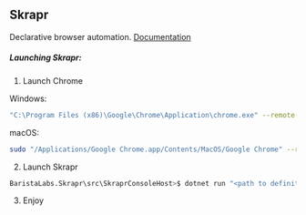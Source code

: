 Skrapr
---

Declarative browser automation. [Documentation](https://github.com/BaristaLabs/skrapr/wiki)

##### Launching Skrapr:

1. Launch Chrome

Windows:
``` bash
"C:\Program Files (x86)\Google\Chrome\Application\chrome.exe" --remote-debugging-port=9223
```

macOS:

``` bash
sudo "/Applications/Google Chrome.app/Contents/MacOS/Google Chrome" --remote-debugging-port=9223
```

2. Launch Skrapr

``` bash
BaristaLabs.Skrapr\src\SkraprConsoleHost>$ dotnet run "<path to definition file>"
```

3. Enjoy

